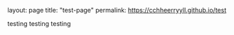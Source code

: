 layout: page
title: "test-page"
permalink: https://cchheerryyll.github.io/test

testing testing testing
